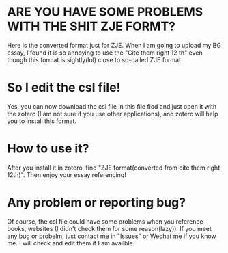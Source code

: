 # ARE YOU HAVE SOME PROBLEMS WITH THE SHIT ZJE FORMT?
Here is the converted format just for ZJE. When I am going to upload my BG essay, I found it is so annoying to use the "Cite them right 12 th" even though this format is sightly(lol) close to so-called ZJE format.

# So I edit the csl file!
Yes, you can now download the csl file in this file flod and just open it with the zotero (I am not sure if you use other applications), and zotero will help you to install this format.

# How to use it?
After you install it in zotero, find "ZJE format(converted from cite them right 12th)". Then enjoy your essay referencing!

# Any problem or reporting bug?
Of course, the csl file could have some problems when you reference books, websites (I didn't check them for some reason(lazy)). If you meet any bug or probelm, just contact me in "Issues" or Wechat me if you know me. I will check and edit them if I am availble.

